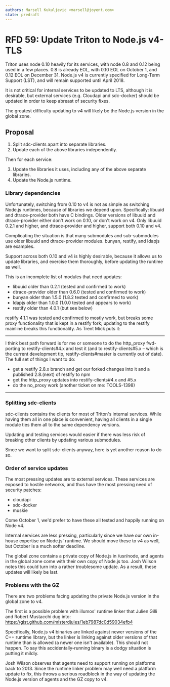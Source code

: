 ```yaml
---
authors: Marsell Kukuljevic <marsell@joyent.com>
state: predraft
---
```


<!--
    This Source Code Form is subject to the terms of the Mozilla Public
    License, v. 2.0. If a copy of the MPL was not distributed with this
    file, You can obtain one at http://mozilla.org/MPL/2.0/.
-->

<!--
    Copyright 2016 Joyent, Inc.
-->

# RFD 59: Update Triton to Node.js v4-TLS

Triton uses node 0.10 heavily for its services, with node 0.8 and 0.12 being
used in a few places. 0.8 is already EOL, with 0.10 EOL on October 1, and 0.12
EOL on December 31. Node.js v4 is currently specified for Long-Term Support
(LST), and will remain supported until April 2018.

It is not critical for internal services to be updated to LTS, although it is
desirable, but external services (e.g. Cloudapi and sdc-docker) should be
updated in order to keep abreast of security fixes.

The greatest difficulty updating to v4 will likely be the Node.js version in the
global zone.


## Proposal

1) Split sdc-clients apart into separate libraries.
2) Update each of the above libraries independently.

Then for each service:

3) Update the libraries it uses, including any of the above separate libraries.
4) Update the Node.js runtime.


### Library dependencies

Unfortunately, switching from 0.10 to v4 is not as simple as switching Node.js
runtimes, because of libraries we depend upon. Specifically: libuuid and
dtrace-provider both have C bindings. Older versions of libuuid and
dtrace-provider either don't work on 0.10, or don't work on v4. Only
libuuid 0.2.1 and higher, and dtrace-provider and higher, support both
0.10 and v4.

Complicating the situation is that many submodules and sub-submodules use older
libuuid and dtrace-provider modules. bunyan, restify, and ldapjs are examples.

Support across both 0.10 and v4 is highly desirable, because it allows us to
update libraries, and exercise them thoroughly, before updating the runtime as
well.

This is an incomplete list of modules that need updates:

* libuuid older than 0.2.1 (tested and confirmed to work)
* dtrace-provider older than 0.6.0 (tested and confirmed to work)
* bunyan older than 1.5.0 (1.8.2 tested and confirmed to work)
* ldapjs older than 1.0.0 (1.0.0 tested and appears to work)
* restify older than 4.0.1 (but see below)

restify 4.1.1 was tested and confirmed to mostly work, but breaks some proxy
functionality that is kept in a restify fork; updating to the restify mainline
breaks this functionality. As Trent Mick puts it:

---

I think best path forward is for me or someone to do the http\_proxy
fwd-porting to restify-clients#4.x and test it (and to restify-clients#5.x –
which is the current development tip, restify-clients#master is currently out of
date). The full set of things I want to do:

* get a restify 2.8.x branch and get our forked changes into it and a published
  2.8.(next) of restify to npm
* get the http\_proxy updates into restify-clients#4.x and #5.x
* do the no\_proxy work (another ticket on me: TOOLS-1398)

---


### Splitting sdc-clients

sdc-clients contains the clients for most of Triton's internal services. While
having them all in one place is convenient, having all clients in a single
module ties them all to the same dependency versions.

Updating and testing services would easier if there was less risk of breaking
other clients by updating various submodules.

Since we want to split sdc-clients anyway, here is yet another reason to do so.


### Order of service updates

The most pressing updates are to external services. These services are exposed
to hostile networks, and thus have the most pressing need of security patches:

* cloudapi
* sdc-docker
* muskie

Come October 1, we'd prefer to have these all tested and happily running on
Node v4.

Internal services are less pressing, particularly since we have our own in-house
expertise on Node.js' runtime. We should move these to v4 as well, but October
is a much softer deadline.

The global zone contains a private copy of Node.js in /usr/node, and agents in
the global zone come with their own copy of Node.js too. Josh Wilson notes
this could turn into a rather troublesome update. As a result, these updates
will likely be last.


### Problems with the GZ

There are two problems facing updating the private Node.js version in the global
zone to v4.

The first is a possible problem with illumos' runtime linker that Julien Gilli
and Robert Mustacchi dug into: https://gist.github.com/misterdjules/1eb7987dc0d59034efb4

Specifically, Node.js v4 binaries are linked against newer versions of the C++
runtime library, but the linker is linking against older versions of that
runtime than is allowed (a newer one isn't available). This should not happen.
To say this accidentally-running binary is a dodgy situation is putting it
mildly. 

Josh Wilson observes that agents need to support running on platforms back to
2013. Since the runtime linker problem may well need a platform update to fix,
this throws a serious roadblock in the way of updating the Node.js version of
agents and the GZ copy to v4.

